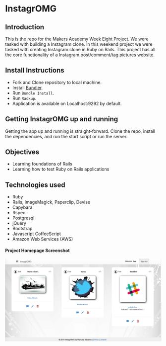 InstagrOMG
===================

## Introduction

This is the repo for the Makers Academy Week Eight Project. We were tasked with building a Instagram clone. In this weekend project we were tasked with creating Instagram clone in Ruby on Rails. This project has all the core functionality of a Instagram post/comment/tag pictures website.

## Install Instructions

- Fork and Clone repository to local machine.
- Install [Bundler](http://bundler.io/).
- Run `Bundle Install`.
- Run `Rackup`.
- Application is available on Localhost:9292 by default.

## Getting InstagrOMG up and running

Getting the app up and running is straight-forward. Clone the repo, install the dependencies, and run the start script or run the server.

## Objectives

- Learning foundations of Rails
- Learning how to test Ruby on Rails applications

## Technologies used

- Ruby
- Rails, ImageMagick, Paperclip, Devise
- Capybara
- Rspec
- Postgresql
- jQuery
- Bootstrap
- Javascript CoffeeScript
- Amazon Web Services (AWS)

#### Project Homepage Screenshot
![alt text](public/homepage.png "Homepage page")
